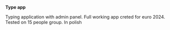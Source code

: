 **Type app**

Typing application with admin panel. Full working app creted for euro 2024. Tested on 15 people group.
In polish
